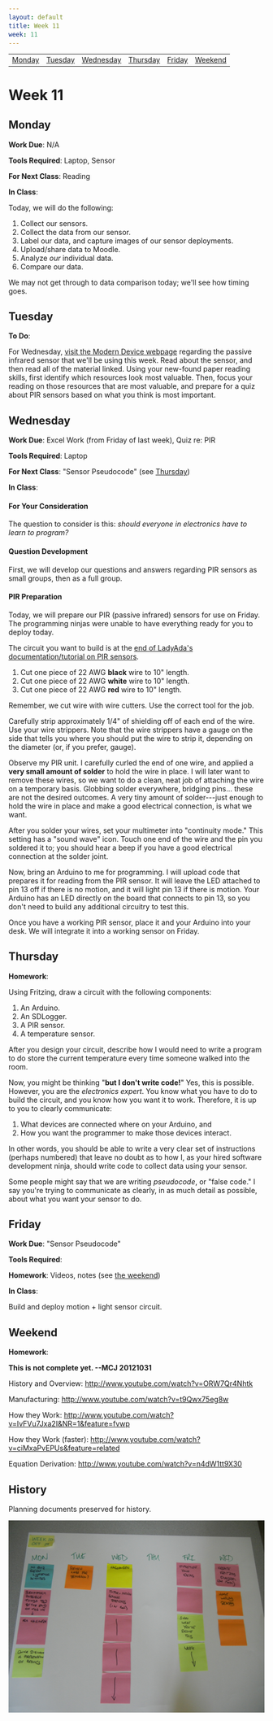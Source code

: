 ```yaml
---
layout: default
title: Week 11
week: 11
---
```


<table>
<tr>
	<td> <a href="#Monday">Monday</a> </td>
	<td> <a href="#Tuesday">Tuesday</a> </td>
	<td> <a href="#Wednesday">Wednesday</a> </td>
	<td> <a href="#Thursday">Thursday</a> </td>
	<td> <a href="#Friday">Friday</a> </td>
	<td> <a href="#Weekend">Weekend</a> </td>
</tr></table>

# Week 11

## Monday

**Work Due**: N/A

**Tools Required**: Laptop, Sensor

**For Next Class**: Reading

**In Class**: 

Today, we will do the following:

1. Collect our sensors.
1. Collect the data from our sensor.
1. Label our data, and capture images of our sensor deployments.
1. Upload/share data to Moodle.
1. Analyze *our* individual data.
1. Compare our data.

We may not get through to data comparison today; we'll see how timing goes.

## Tuesday

**To Do**: 

For Wednesday, [visit the Modern Device webpage](http://shop.moderndevice.com/products/pir-sensor) regarding the passive infrared sensor that we'll be using this week. Read about the sensor, and then read all of the material linked. Using your new-found paper reading skills, first identify which resources look most valuable. Then, focus your reading on those resources that are most valuable, and prepare for a quiz about PIR sensors based on what you think is most important.

## Wednesday

**Work Due**: Excel Work (from Friday of last week), Quiz re: PIR

**Tools Required**: Laptop

**For Next Class**: "Sensor Pseudocode" (see [Thursday](#thursday))

**In Class**:

#### For Your Consideration

The question to consider is this: *should everyone in electronics have to learn to program?*

#### Question Development

First, we will develop our questions and answers regarding PIR sensors as small groups, then as a full group.

#### PIR Preparation

Today, we will prepare our PIR (passive infrared) sensors for use on Friday. The programming ninjas were unable to have everything ready for you to deploy today.

The circuit you want to build is at the [end of LadyAda's documentation/tutorial on PIR sensors](http://www.ladyada.net/learn/sensors/pir.html). 

1. Cut one piece of 22 AWG **black** wire to 10" length.
1. Cut one piece of 22 AWG **white** wire to 10" length.
1. Cut one piece of 22 AWG **red** wire to 10" length.

Remember, we cut wire with wire cutters. Use the correct tool for the job.

Carefully strip approximately 1/4"  of shielding off of each end of the wire. Use your wire strippers. Note that the wire strippers have a gauge on the side that tells you where you should put the wire to strip it, depending on the diameter (or, if you prefer, gauge).

Observe my PIR unit. I carefully curled the end of one wire, and applied a **very small amount of solder** to hold the wire in place. I will later want to remove these wires, so we want to do a clean, neat job of attaching the wire on a temporary basis. Globbing solder everywhere, bridging pins... these are not the desired outcomes. A very tiny amount of solder---just enough to hold the wire in place and make a good electrical connection, is what we want.

After you solder your wires, set your multimeter into "continuity mode." This setting has a "sound wave" icon. Touch one end of the wire and the pin you soldered it to; you should hear a beep if you have a good electrical connection at the solder joint.

Now, bring an Arduino to me for programming. I will upload code that prepares it for reading from the PIR sensor. It will leave the LED attached to pin 13 off if there is no motion, and it will light pin 13 if there is motion. Your Arduino has an LED directly on the board that connects to pin 13, so you don't need to build any additional circuitry to test this.

Once you have a working PIR sensor, place it and your Arduino into your desk. We will integrate it into a working sensor on Friday.

## Thursday

**Homework**: 

Using Fritzing, draw a circuit with the following components:

1. An Arduino.
1. An SDLogger.
1. A PIR sensor.
1. A temperature sensor.

After you design your circuit, describe how I would need to write a program to do store the current temperature every time someone walked into the room.

Now, you might be thinking "**but I don't write code!**" Yes, this is possible. However, you are the *electronics expert*. You know what you have to do to build the circuit, and you know how you want it to work. Therefore, it is up to you to clearly communicate:

1. What devices are connected where on your Arduino, and
1. How you want the programmer to make those devices interact.

In other words, you should be able to write a very clear set of instructions (perhaps numbered) that leave no doubt as to how I, as your hired software development ninja, should write code to collect data using your sensor.

Some people might say that we are writing *pseudocode*, or "false code." I say you're trying to communicate as clearly, in as much detail as possible, about what you want your sensor to do.

## Friday

**Work Due**: "Sensor Pseudocode"

**Tools Required**: 

**Homework**: Videos, notes (see [the weekend](#weekend))

**In Class**:

Build and deploy motion + light sensor circuit.

## Weekend

**Homework**:

**This is not complete yet. --MCJ 20121031**

History and Overview: http://www.youtube.com/watch?v=ORW7Qr4Nhtk

Manufacturing: http://www.youtube.com/watch?v=t9Qwx75eg8w

How they Work: http://www.youtube.com/watch?v=IvFVu7Jxa2I&NR=1&feature=fvwp

How they Work (faster): http://www.youtube.com/watch?v=ciMxaPvEPUs&feature=related

Equation Derivation: http://www.youtube.com/watch?v=n4dW1tt9X30


## History

Planning documents preserved for history.

<p align="center"> 
	<img src="images/w10-600.png" alt="Week 0"/>
</p>

